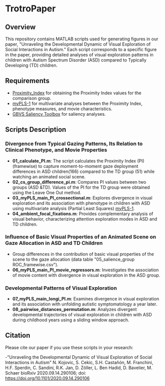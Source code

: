 # TrotroPaper

## Overview

This repository contains MATLAB scripts used for generating figures in our paper, "Unraveling the Developmental Dynamic of Visual Exploration of Social Interactions in Autism." Each script corresponds to a specific figure in the paper, providing detailed analyses of visual exploration patterns in children with Autism Spectrum Disorder (ASD) compared to Typically Developing (TD) children.

## Requirements

- [Proximity_Index](https://github.com/nadakojovic/Proximity_Index) for obtaining the Proximity Index values for the comparison group.
- [myPLS-1](https://github.com/valkebets/myPLS-1) for multivariate analyses between the Proximity Index, phenotype measures, and movie characteristics.
- [GBVS Saliency Toolbox](http://www.animaclock.com/harel/share/gbvs.php) for saliency analyses.

## Scripts Description

### Divergence from Typical Gazing Patterns, Its Relation to Clinical Phenotype, and Movie Properties
- **01_calculate_PI.m**: The script calculates the Proximity Index (PI) (framewise) to capture moment-to-moment gaze deployment differences in ASD children(166) compared to the TD group (51) while watching an animated social scene.
- **02_cs_group_difference_pi.m**: Compares PI values between two groups (ASD &TD). Values of the PI for the TD group were obtained using the Leave One Out method. 
- **03_myPLS_main_PI_crossectional.m**: Explores divergence in visual exploration and its association with phenotype in children with ASD using multivariate analysis (Partial Least Squares) [myPLS-1](https://github.com/valkebets/myPLS-1).
- **04_ambient_focal_fixations.m**: Provides complementary analysis of visual behavior, characterizing attention exploration modes in ASD and TD children.

### Influence of Basic Visual Properties of an Animated Scene on Gaze Allocation in ASD and TD Children
- Group differences in the contribution of basic visual properties of the scene to the gaze allocation (data table "05_salience_group ROC_framewise.csv"). 
- **06_myPLS_main_PI_movie_regressors.m**: Investigates the association of movie content with divergence in visual exploration in the ASD group.

### Developmental Patterns of Visual Exploration

- **07_myPLS_main_longi_PI.m**: Examines divergence in visual exploration and its association with unfolding autistic symptomatology a year later.
- **08_pairwise_distances_permutation.m**: Analyzes divergent developmental trajectories of visual exploration in children with ASD during childhood years using a sliding window approach.

## Citation

Please cite our paper if you use these scripts in your research:

-"Unraveling the Developmental Dynamic of Visual Exploration of Social Interactions in Autism"
 N. Kojovic, S. Cekic, S.H. Castañón, M. Franchini, H.F. Sperdin, C. Sandini,
 R.K. Jan, D. Zöller, L. Ben Hadid, D. Bavelier, M. Schaer
 bioRxiv 2020.09.14.290106; doi: https://doi.org/10.1101/2020.09.14.290106

